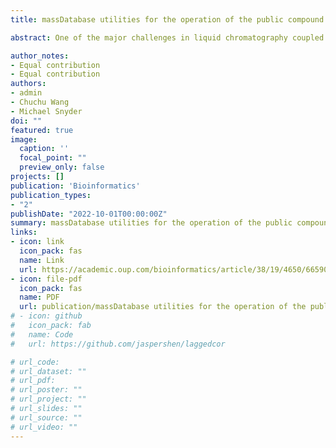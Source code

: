 ```yaml
---
title: massDatabase utilities for the operation of the public compound and pathway database

abstract: One of the major challenges in liquid chromatography coupled to mass spectrometry data is converting many metabolic feature entries to biological function information, such as metabolite annotation and pathway enrichment, which are based on the compound and pathway databases. Multiple online databases have been developed. However, no tool has been developed for operating all these databases for biological analysis. Therefore, we developed massDatabase, an R package that operates the online public databases and combines with other tools for streamlined compound annotation and pathway enrichment. massDatabase is a flexible, simple and powerful tool that can be installed on all platforms, allowing the users to leverage all the online public databases for biological function mining. A detailed tutorial and a case study are provided in the Supplementary Material. 

author_notes:
- Equal contribution
- Equal contribution
authors:
- admin
- Chuchu Wang
- Michael Snyder
doi: ""
featured: true
image:
  caption: ''
  focal_point: ""
  preview_only: false
projects: []
publication: 'Bioinformatics'
publication_types:
- "2"
publishDate: "2022-10-01T00:00:00Z"
summary: massDatabase utilities for the operation of the public compound and pathway database
links:
- icon: link
  icon_pack: fas
  name: Link
  url: https://academic.oup.com/bioinformatics/article/38/19/4650/6659093?login=false
- icon: file-pdf
  icon_pack: fas
  name: PDF
  url: publication/massDatabase utilities for the operation of the public compound and pathway database.pdf
# - icon: github
#   icon_pack: fab
#   name: Code
#   url: https://github.com/jaspershen/laggedcor

# url_code: 
# url_dataset: ""
# url_pdf: 
# url_poster: ""
# url_project: ""
# url_slides: ""
# url_source: ""
# url_video: ""
---
```


